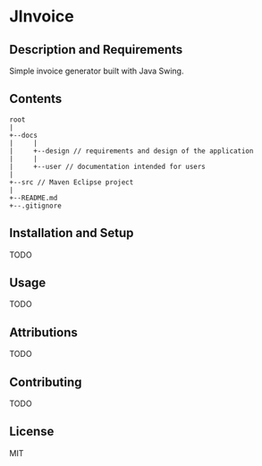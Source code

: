 # JInvoice
## Description and Requirements
Simple invoice generator built with Java Swing.

## Contents
```
root
|
+--docs
|     |
|     +--design // requirements and design of the application
|     |
|     +--user // documentation intended for users
|
+--src // Maven Eclipse project
|
+--README.md
+--.gitignore
```

## Installation and Setup
TODO

## Usage
TODO

## Attributions
TODO

## Contributing
TODO

## License
MIT